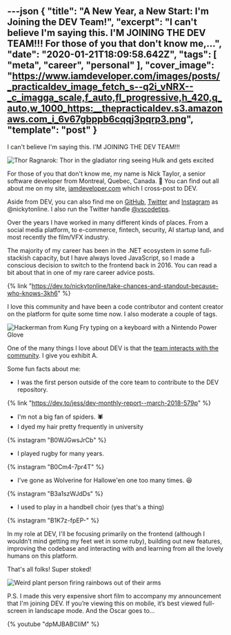 ---json
{
  "title": "A New Year, a New Start: I'm Joining the DEV Team!",
  "excerpt": "I can't believe I'm saying this. I'M JOINING THE DEV TEAM!!!    For those of you that don't know me,...",
  "date": "2020-01-21T18:09:58.642Z",
  "tags": [
    "meta",
    "career",
    "personal"
  ],
  "cover_image": "https://www.iamdeveloper.com/images/posts/_practicaldev_image_fetch_s--q2i_vNRX--_c_imagga_scale,f_auto,fl_progressive,h_420,q_auto,w_1000_https:__thepracticaldev.s3.amazonaws.com_i_6v67gbppb6cqqj3pqrp3.png",
  "template": "post"
}
---

I can't believe I'm saying this. I'M JOINING THE DEV TEAM!!!

![Thor Ragnarok: Thor in the gladiator ring seeing Hulk and gets excited](https://media.giphy.com/media/l4FGni1RBAR2OWsGk/giphy.gif)

For those of you that don't know me, my name is Nick Taylor, a senior software developer from Montreal, Quebec, Canada. 👋 You can find out all about me on my site, [iamdeveloper.com](https://iamdeveloper.com) which I cross-post to DEV.

Aside from DEV, you can also find me on [GitHub](https://github.com/nickytonline), [Twitter](https://Twitter.com/nickytonline) and [Instagram](https://instagram.com/nickytonline) as @nickytonline. I also run the Twitter handle [@vscodetips](https://twitter.com/vscodetips).

Over the years I have worked in many different kinds of places. From a social media platform, to e-commerce, fintech, security, AI startup land, and most recently the film/VFX industry.

The majority of my career has been in the .NET ecosystem in some full-stackish capacity, but I have always loved JavaScript, so I made a conscious decision to switch to the frontend back in 2016. You can read a bit about that in one of my rare career advice posts.

{% link "https://dev.to/nickytonline/take-chances-and-standout-because-who-knows-3kh6" %}

I love this community and have been a code contributor and content creator on the platform for quite some time now. I also moderate a couple of tags.

![Hackerman from Kung Fry typing on a keyboard with a Nintendo Power Glove](https://media.giphy.com/media/VHHxxFAeLaYzS/giphy.gif)

One of the many things I love about DEV is that the [team interacts with the community](https://dev.to/ben/comment/493). I give you exhibit A.

Some fun facts about me:

* I was the first person outside of the core team to contribute to the DEV repository.

{% link "https://dev.to/jess/dev-monthly-report--march-2018-579p" %}

* I'm not a big fan of spiders. 🕷
* I dyed my hair pretty frequently in university

{% instagram "B0WJGwsJrCb" %}

* I played rugby for many years.

{% instagram "B0Cm4-7pr4T" %}

* I've gone as Wolverine for Hallowe'en one too many times. 😆

{% instagram "B3a1szWJdDs" %}

* I used to play in a handbell choir (yes that's a thing)

{% instagram "B1K7z-fpEP-" %}

In my role at DEV, I'll be focusing primarily on the frontend (although I wouldn’t mind getting my feet wet in some ruby), building out new features, improving the codebase and interacting with and learning from all the lovely humans on this platform.

That's all folks! Super stoked!

![Weird plant person firing rainbows out of their arms](https://media.giphy.com/media/3oz8xRF0v9WMAUVLNK/giphy.gif)

P.S. I made this very expensive short film to accompany my announcement that I'm joining DEV. If you’re viewing this on mobile, it’s best viewed full-screen in landscape mode. And the Oscar goes to...

{% youtube "dpMJBABCIiM" %}
